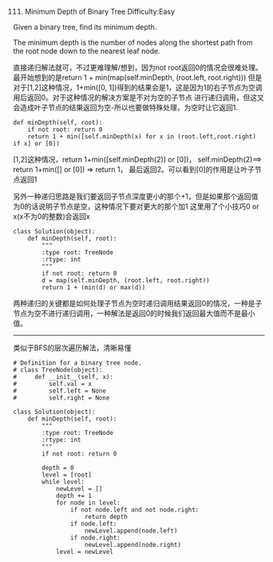 111. Minimum Depth of Binary Tree
Difficulty:Easy

Given a binary tree, find its minimum depth.

The minimum depth is the number of nodes along the shortest path from the root node down to the nearest leaf node.

直接递归解法就可，不过更难理解/想到，因为not root返回0的情况会很难处理。最开始想到的是return 1 + min(map(self.minDepth, (root.left, root.right)))
但是对于[1,2]这种情况，1+min([0, 1])得到的结果会是1，这是因为1的右子节点为空调用后返回0。对于这种情况的解决方案是不对为空的子节点
进行递归调用，但这又会造成叶子节点的结果返回为空-所以也要做特殊处理，为空时让它返回1.

```
def minDepth(self, root):
    if not root: return 0
    return 1 + min([self.minDepth(x) for x in (root.left,root.right) if x] or [0])  
```
[1,2]这种情况，return 1+min([self.minDepth(2)] or [0])，
self.minDepth(2)==> return 1+min([] or [0]) => return 1，
最后返回2。可以看到[0]的作用是让叶子节点返回1


另外一种递归思路是我们要返回子节点深度更小的那个+1，但是如果那个返回值为0的话说明子节点是空，这种情况下要对更大的那个加1
这里用了个小技巧0 or x(x不为0的整数)会返回x
```
class Solution(object):
    def minDepth(self, root):
        """
        :type root: TreeNode
        :rtype: int
        """
        if not root: return 0
        d = map(self.minDepth, (root.left, root.right))
        return 1 + (min(d) or max(d))
```

两种递归的关键都是如何处理子节点为空时递归调用结果返回0的情况，一种是子节点为空不进行递归调用，一种解法是返回0的时候我们返回最大值而不是最小值。

---------------------------------------------------------------------

类似于BFS的层次遍历解法，清晰易懂
```
# Definition for a binary tree node.
# class TreeNode(object):
#     def __init__(self, x):
#         self.val = x
#         self.left = None
#         self.right = None

class Solution(object):
    def minDepth(self, root):
        """
        :type root: TreeNode
        :rtype: int
        """
        if not root: return 0

        depth = 0
        level = [root]
        while level:
            newLevel = []
            depth += 1
            for node in level:
                if not node.left and not node.right:
                    return depth
                if node.left:
                    newLevel.append(node.left)
                if node.right:
                    newLevel.append(node.right)
            level = newLevel
```
